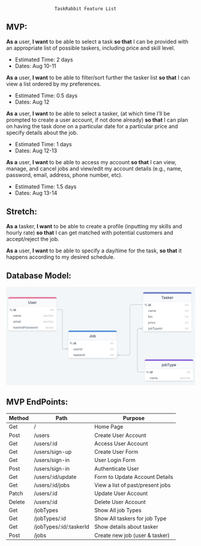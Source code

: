                       TaskRabbit Feature List

## MVP:

**As a** user, **I want** to be able to select a task **so that** I can be provided with an appropriate list of possible taskers, including price and skill level.
* Estimated Time: 2 days
* Dates: Aug 10-11

**As a** user, **I want** to be able to filter/sort further the tasker list **so that** I can view a list ordered by my preferences.
* Estimated Time: 0.5 days
* Dates: Aug 12

**As a** user, **I want** to be able to select a tasker, (at which time I’ll be prompted to create a user account, if not done already) **so that** I can plan on having the task done on a particular date for a particular price and specify details about the job.
* Estimated Time: 1 days
* Dates: Aug 12-13

**As a** user, **I want** to be able to access my account **so that** I can view, manage, and cancel jobs and view/edit my account details (e.g., name, password, email, address, phone number, etc).
* Estimated Time: 1.5 days
* Dates: Aug 13-14

## Stretch:

**As a** tasker, **I want** to be able to create a profile (inputting my skills and hourly rate) **so that** I can get matched with potential customers and accept/reject the job.

**As a** user, **I want** to be able to specify a day/time for the task, **so that** it happens according to my desired schedule.


## Database Model:



<img src="./images/TaskRabbit-DB-Model.png">

## MVP EndPoints:

| Method         | Path              | Purpose              |
|---             |---                |---                   |
| Get            | /                 |  Home Page           |
| Post           | /users            |  Create User Account |
| Get            | /users/:id        |  Access User Account |
| Get            | /users/sign-up    |  Create User Form    |
| Get            | /users/sign-in    |  User Login Form     |
| Post           | /users/sign-in    |  Authenticate User   |
| Get            | /users/:id/update |  Form to Update Account Details |
| Get            | /users/:id/jobs   |  View a list of past/present jobs |
| Patch          | /users/:id        |  Update User Account |
| Delete         | /users/:id        |  Delete User Account |
| Get            | /jobTypes         |  Show All job Types  |
| Get            | /jobTypes/:id     |  Show All taskers for job Type |
| Get            | /jobTypes/:id/:taskerId |  Show details about tasker  |
| Post           | /jobs             |  Create new job (user & tasker)  |
